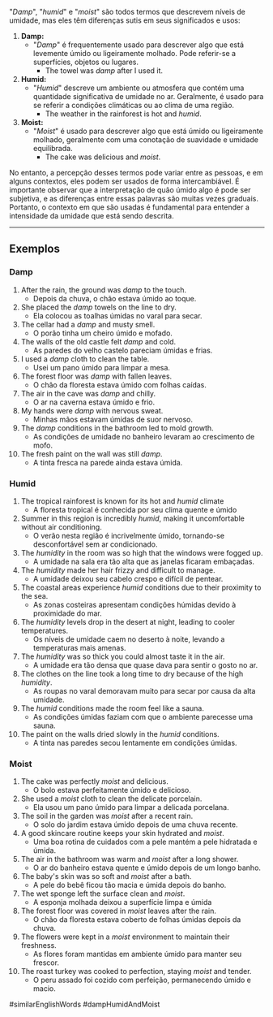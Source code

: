 "*Damp*", "*humid*" e "*moist*" são todos termos que descrevem níveis de umidade, mas eles têm diferenças sutis em seus significados e usos:

1. **Damp:**
	- "*Damp*" é frequentemente usado para descrever algo que está levemente úmido ou ligeiramente molhado. Pode referir-se a superfícies, objetos ou lugares.
		- The towel was *damp* after I used it.
2. **Humid:**
	- "*Humid*" descreve um ambiente ou atmosfera que contém uma quantidade significativa de umidade no ar. Geralmente, é usado para se referir a condições climáticas ou ao clima de uma região.
		- The weather in the rainforest is hot and *humid*.
3. **Moist:** 
	- "*Moist*" é usado para descrever algo que está úmido ou ligeiramente molhado, geralmente com uma conotação de suavidade e umidade equilibrada.
		- The cake was delicious and *moist*.

No entanto, a percepção desses termos pode variar entre as pessoas, e em alguns contextos, eles podem ser usados de forma intercambiável. É importante observar que a interpretação de quão úmido algo é pode ser subjetiva, e as diferenças entre essas palavras são muitas vezes graduais. Portanto, o contexto em que são usadas é fundamental para entender a intensidade da umidade que está sendo descrita.

---

## Exemplos

### Damp 

1. After the rain, the ground was *damp* to the touch.
	- Depois da chuva, o chão estava úmido ao toque.
2. She placed the *damp* towels on the line to dry.
	- Ela colocou as toalhas úmidas no varal para secar.
3. The cellar had a *damp* and musty smell.
	- O porão tinha um cheiro úmido e mofado.
4. The walls of the old castle felt *damp* and cold.
	- As paredes do velho castelo pareciam úmidas e frias.
5. I used a *damp* cloth to clean the table.
	- Usei um pano úmido para limpar a mesa.
6. The forest floor was *damp* with fallen leaves.
	- O chão da floresta estava úmido com folhas caídas.
7. The air in the cave was *damp* and chilly.
	- O ar na caverna estava úmido e frio.
8. My hands were *damp* with nervous sweat.
	- Minhas mãos estavam úmidas de suor nervoso.
9. The *damp* conditions in the bathroom led to mold growth.
	- As condições de umidade no banheiro levaram ao crescimento de mofo.
10. The fresh paint on the wall was still *damp*.
	- A tinta fresca na parede ainda estava úmida.

### Humid

1. The tropical rainforest is known for its hot and *humid* climate
	- A floresta tropical é conhecida por seu clima quente e úmido
2. Summer in this region is incredibly *humid*, making it uncomfortable without air conditioning.
	- O verão nesta região é incrivelmente úmido, tornando-se desconfortável sem ar condicionado.
3. The *humidity* in the room was so high that the windows were fogged up.
	- A umidade na sala era tão alta que as janelas ficaram embaçadas.
4. The *humidity* made her hair frizzy and difficult to manage.
	- A umidade deixou seu cabelo crespo e difícil de pentear.
5. The coastal areas experience *humid* conditions due to their proximity to the sea.
	- As zonas costeiras apresentam condições húmidas devido à proximidade do mar.
6. The *humidity* levels drop in the desert at night, leading to cooler temperatures.
	- Os níveis de umidade caem no deserto à noite, levando a temperaturas mais amenas.
7. The *humidity* was so thick you could almost taste it in the air.
	- A umidade era tão densa que quase dava para sentir o gosto no ar.
8. The clothes on the line took a long time to dry because of the high *humidity*.
	- As roupas no varal demoravam muito para secar por causa da alta umidade.
9. The *humid* conditions made the room feel like a sauna.
	- As condições úmidas faziam com que o ambiente parecesse uma sauna.
10. The paint on the walls dried slowly in the *humid* conditions.
	- A tinta nas paredes secou lentamente em condições úmidas.

### Moist

1. The cake was perfectly *moist* and delicious.
	- O bolo estava perfeitamente úmido e delicioso.
2. She used a *moist* cloth to clean the delicate porcelain.
	- Ela usou um pano úmido para limpar a delicada porcelana.
3. The soil in the garden was *moist* after a recent rain.
	- O solo do jardim estava úmido depois de uma chuva recente.
4. A good skincare routine keeps your skin hydrated and *moist*.
	- Uma boa rotina de cuidados com a pele mantém a pele hidratada e úmida.
5. The air in the bathroom was warm and *moist* after a long shower.
	- O ar do banheiro estava quente e úmido depois de um longo banho.
6. The baby's skin was so soft and *moist* after a bath.
	- A pele do bebê ficou tão macia e úmida depois do banho.
7. The wet sponge left the surface clean and *moist*.
	- A esponja molhada deixou a superfície limpa e úmida
8. The forest floor was covered in *moist* leaves after the rain.
	- O chão da floresta estava coberto de folhas úmidas depois da chuva.
9. The flowers were kept in a *moist* environment to maintain their freshness.
	- As flores foram mantidas em ambiente úmido para manter seu frescor.
10. The roast turkey was cooked to perfection, staying *moist* and tender.
	- O peru assado foi cozido com perfeição, permanecendo úmido e macio.

#similarEnglishWords 
#dampHumidAndMoist